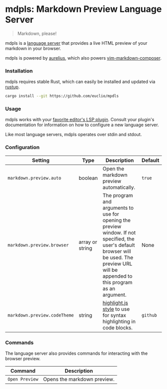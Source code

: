 # mdpls: Markdown Preview Language Server

> Markdown, please!

mdpls is a [language server] that provides a live HTML preview of your markdown
in your browser.

mdpls is powered by [aurelius], which also powers [vim-markdown-composer].

### Installation

mdpls requires stable Rust, which can easily be installed and updated via
[rustup].

```sh
cargo install --git https://github.com/euclio/mpdls
```

### Usage

mdpls works with your [favorite editor's LSP plugin][lsp-tools]. Consult
your plugin's documentation for information on how to configure a new language
server.

Like most language servers, mdpls operates over stdin and stdout.

### Configuration

| Setting | Type | Description | Default
| - | - | - | -
| `markdown.preview.auto` | boolean | Open the markdown preview automatically. | `true`
| `markdown.preview.browser` | array or string | The program and arguments to use for opening the preview window. If not specified, the user's default browser will be used. The preview URL will be appended to this program as an argument. | None
| `markdown.preview.codeTheme` | string | [highlight.js style] to use for syntax highlighting in code blocks. | `github`

### Commands

The language server also provides commands for interacting with the browser preview.

| Command | Description
| - | -
| `Open Preview` | Opens the markdown preview.

[language server]: https://microsoft.github.io/language-server-protocol/
[aurelius]: https://github.com/euclio/aurelius
[vim-markdown-composer]: https://github.com/euclio/vim-markdown-composer
[rustup]: https://rustup.rs
[lsp-tools]: https://microsoft.github.io/language-server-protocol/implementors/tools/
[highlight.js style]: https://highlightjs.org/static/demo/
